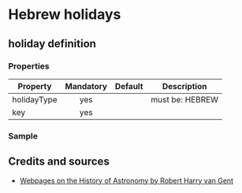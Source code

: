 # Hebrew holidays

## holiday definition

### Properties

| Property    | Mandatory | Default   | Description |
| ---------   | :-------: | --------- | ------- |
| holidayType | yes       |           | must be: HEBREW |
| key         | yes       |           | |

### Sample

## Credits and sources
- [Webpages on the History of Astronomy by Robert Harry van Gent](http://www.staff.science.uu.nl/~gent0113/homepage.htm)
